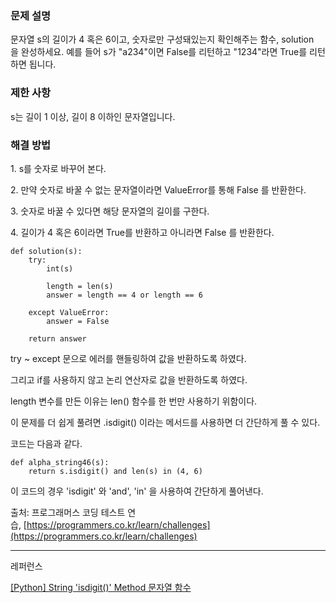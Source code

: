 ### 문제 설명

문자열 s의 길이가 4 혹은 6이고, 숫자로만 구성돼있는지 확인해주는 함수, solution을 완성하세요. 예를 들어 s가 "a234"이면 False를 리턴하고 "1234"라면 True를 리턴하면 됩니다.

### 제한 사항

s는 길이 1 이상, 길이 8 이하인 문자열입니다.

### 해결 방법

1\. s를 숫자로 바꾸어 본다. 

2\. 만약 숫자로 바꿀 수 없는 문자열이라면 ValueError를 통해 False 를 반환한다.

3\. 숫자로 바꿀 수 있다면 해당 문자열의 길이를 구한다.

4\. 길이가 4 혹은 6이라면 True를 반환하고 아니라면 False 를 반환한다.

```
def solution(s):
    try:
        int(s)
        
        length = len(s)
        answer = length == 4 or length == 6
        
    except ValueError:
        answer = False
        
    return answer
```

try ~ except 문으로 에러를 핸들링하여 값을 반환하도록 하였다.

그리고 if를 사용하지 않고 논리 연산자로 값을 반환하도록 하였다.

length 변수를 만든 이유는 len() 함수를 한 번만 사용하기 위함이다.

이 문제를 더 쉽게 풀려면 .isdigit() 이라는 메서드를 사용하면 더 간단하게 풀 수 있다.

코드는 다음과 같다.

```
def alpha_string46(s):
    return s.isdigit() and len(s) in (4, 6)
```

이 코드의 경우 'isdigit' 와 'and', 'in' 을 사용하여 간단하게 풀어낸다.

출처: 프로그래머스 코딩 테스트 연습, [https://programmers.co.kr/learn/challenges](https://programmers.co.kr/learn/challenges)

---

레퍼런스

[\[Python\] String 'isdigit()' Method 문자열 함수](https://onthepressure.tistory.com/entry/Python-String-isdigit-Method-%EB%AC%B8%EC%9E%90%EC%97%B4-%ED%95%A8%EC%88%98)